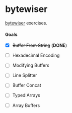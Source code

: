 # bytewiser

[bytewiser](https://github.com/maxogden/bytewiser) exercises.

#### Goals
- [x] ~~Buffer From String~~ (**DONE**)  
- [ ] Hexadecimal Encoding  
- [ ] Modifying Buffers  
- [ ] Line Splitter  
- [ ] Buffer Concat  
- [ ] Typed Arrays  
- [ ] Array Buffers  

